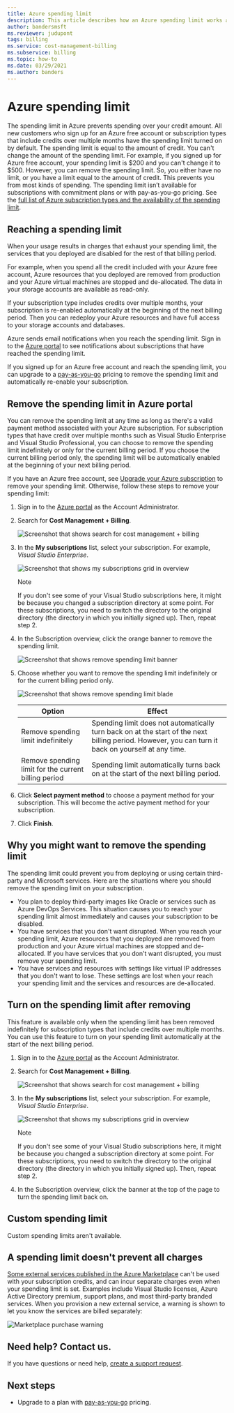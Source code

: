 ```yaml
---
title: Azure spending limit
description: This article describes how an Azure spending limit works and how to remove it.
author: bandersmsft
ms.reviewer: judupont
tags: billing
ms.service: cost-management-billing
ms.subservice: billing
ms.topic: how-to
ms.date: 03/29/2021
ms.author: banders
---
```


# Azure spending limit

The spending limit in Azure prevents spending over your credit amount. All new customers who sign up for an Azure free account or subscription types that include credits over multiple months have the spending limit turned on by default. The spending limit is equal to the amount of credit. You can't change the amount of the spending limit. For example, if you signed up for Azure free account, your spending limit is $200 and you can't change it to $500. However, you can remove the spending limit. So, you either have no limit, or you have a limit equal to the amount of credit. This prevents you from most kinds of spending. The spending limit isn’t available for subscriptions with commitment plans or with pay-as-you-go pricing. See the [full list of Azure subscription types and the availability of the spending limit](https://azure.microsoft.com/support/legal/offer-details/).

## Reaching a spending limit

When your usage results in charges that exhaust your spending limit, the services that you deployed are disabled for the rest of that billing period.

For example, when you spend all the credit included with your Azure free account, Azure resources that you deployed are removed from production and your Azure virtual machines are stopped and de-allocated. The data in your storage accounts are available as read-only.

If your subscription type includes credits over multiple months, your subscription is re-enabled automatically at the beginning of the next billing period. Then you can redeploy your Azure resources and have full access to your storage accounts and databases.

Azure sends email notifications when you reach the spending limit. Sign in to the [Azure portal](https://portal.azure.com/#blade/Microsoft_Azure_Billing/SubscriptionsBlade) to see notifications about subscriptions that have reached the spending limit.

If you signed up for an Azure free account and reach the spending limit, you can upgrade to a [pay-as-you-go](upgrade-azure-subscription.md) pricing to remove the spending limit and automatically re-enable your subscription.

## Remove the spending limit in Azure portal

You can remove the spending limit at any time as long as there's a valid payment method associated with your Azure subscription. For subscription types that have credit over multiple months such as Visual Studio Enterprise and Visual Studio Professional, you can choose to remove the spending limit indefinitely or only for the current billing period. If you choose the current billing period only, the spending limit will be automatically enabled at the beginning of your next billing period.

If you have an Azure free account, see [Upgrade your Azure subscription](upgrade-azure-subscription.md) to remove your spending limit. Otherwise, follow these steps to remove your spending limit:

<a id="remove"></a>

1. Sign in to the [Azure portal](https://portal.azure.com) as the Account Administrator.
1. Search for **Cost Management + Billing**.

    ![Screenshot that shows search for cost management + billing ](./media/spending-limit/search-bar.png)

1. In the **My subscriptions** list, select your subscription. For example, *Visual Studio Enterprise*.

   ![Screenshot that shows my subscriptions grid in overview](./media/spending-limit/cost-management-overview-msdn-x.png)

    > [!NOTE]
    > If you don't see some of your Visual Studio subscriptions here, it might be because you changed a subscription directory at some point. For these subscriptions, you need to switch the directory to the original directory (the directory in which you initially signed up). Then, repeat step 2.

1. In the Subscription overview, click the orange banner to remove the spending limit.

    ![Screenshot that shows remove spending limit banner](./media/spending-limit/msdn-remove-spending-limit-banner-x.png)

1. Choose whether you want to remove the spending limit indefinitely or for the current billing period only.

      ![Screenshot that shows remove spending limit blade](./media/spending-limit/remove-spending-limit-blade-x.png)

      | Option | Effect |
      | --- | --- |
      | Remove spending limit indefinitely | Spending limit does not automatically turn back on at the start of the next billing period. However, you can turn it back on yourself at any time. |
      | Remove spending limit for the current billing period | Spending limit automatically turns back on at the start of the next billing period. |


1. Click **Select payment method** to choose a payment method for your subscription. This will become the active payment method for your subscription.

1. Click **Finish**.


## Why you might want to remove the spending limit

The spending limit could prevent you from deploying or using certain third-party and Microsoft services. Here are the situations where you should remove the spending limit on your subscription.

-  You plan to deploy third-party images like Oracle or services such as Azure DevOps Services. This situation causes you to reach your spending limit almost immediately and causes your subscription to be disabled.
- You have services that you don't want disrupted. When you reach your spending limit, Azure resources that you deployed are removed from production and your Azure virtual machines are stopped and de-allocated. If you have services that you don't want disrupted, you must remove your spending limit.
- You have services and resources with settings like virtual IP addresses that you don't want to lose. These settings are lost when your reach your spending limit and the services and resources are de-allocated.

## Turn on the spending limit after removing

This feature is available only when the spending limit has been removed indefinitely for subscription types that include credits over multiple months. You can use this feature to turn on your spending limit automatically at the start of the next billing period.


1. Sign in to the [Azure portal](https://portal.azure.com) as the Account Administrator.
1. Search for **Cost Management + Billing**.

    ![Screenshot that shows search for cost management + billing ](./media/spending-limit/search-bar.png)

1. In the **My subscriptions** list, select your subscription. For example, *Visual Studio Enterprise*.

   ![Screenshot that shows my subscriptions grid in overview](./media/spending-limit/cost-management-overview-msdn-x.png)

    > [!NOTE]
    > If you don't see some of your Visual Studio subscriptions here, it might be because you changed a subscription directory at some point. For these subscriptions, you need to switch the directory to the original directory (the directory in which you initially signed up). Then, repeat step 2.

1. In the Subscription overview, click the banner at the top of the page to turn the spending limit back on.

## Custom spending limit

Custom spending limits aren't available.

## A spending limit doesn't prevent all charges

[Some external services published in the Azure Marketplace](../understand/understand-azure-marketplace-charges.md) can't be used with your subscription credits, and can incur separate charges even when your spending limit is set. Examples include Visual Studio licenses, Azure Active Directory premium, support plans, and most third-party branded services. When you provision a new external service, a warning is shown to let you know the services are billed separately:

![Marketplace purchase warning](./media/spending-limit/marketplace-warning01.png)

## Need help? Contact us.

If you have questions or need help,  [create a support request](https://go.microsoft.com/fwlink/?linkid=2083458).

## Next steps
- Upgrade to a plan with [pay-as-you-go](upgrade-azure-subscription.md) pricing.
